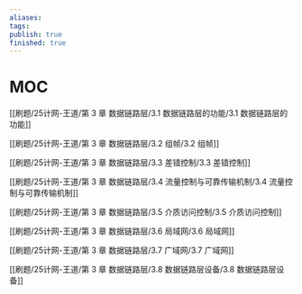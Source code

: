 ```yaml
---
aliases: 
tags: 
publish: true
finished: true
---
```

# MOC

[[刷题/25计网-王道/第 3 章 数据链路层/3.1 数据链路层的功能/3.1 数据链路层的功能]]

[[刷题/25计网-王道/第 3 章 数据链路层/3.2 组帧/3.2 组帧]]

[[刷题/25计网-王道/第 3 章 数据链路层/3.3 差错控制/3.3 差错控制]]

[[刷题/25计网-王道/第 3 章 数据链路层/3.4 流量控制与可靠传输机制/3.4 流量控制与可靠传输机制]]

[[刷题/25计网-王道/第 3 章 数据链路层/3.5 介质访问控制/3.5 介质访问控制]]

[[刷题/25计网-王道/第 3 章 数据链路层/3.6 局域网/3.6 局域网]]

[[刷题/25计网-王道/第 3 章 数据链路层/3.7 广域网/3.7 广域网]]

[[刷题/25计网-王道/第 3 章 数据链路层/3.8 数据链路层设备/3.8 数据链路层设备]]


